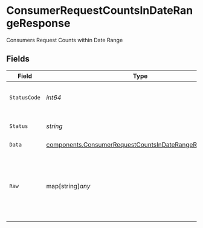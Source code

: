# ConsumerRequestCountsInDateRangeResponse

Consumers Request Counts within Date Range


## Fields

| Field                                                                                                                              | Type                                                                                                                               | Required                                                                                                                           | Description                                                                                                                        | Example                                                                                                                            |
| ---------------------------------------------------------------------------------------------------------------------------------- | ---------------------------------------------------------------------------------------------------------------------------------- | ---------------------------------------------------------------------------------------------------------------------------------- | ---------------------------------------------------------------------------------------------------------------------------------- | ---------------------------------------------------------------------------------------------------------------------------------- |
| `StatusCode`                                                                                                                       | *int64*                                                                                                                            | :heavy_check_mark:                                                                                                                 | HTTP Response Status Code                                                                                                          | 200                                                                                                                                |
| `Status`                                                                                                                           | *string*                                                                                                                           | :heavy_check_mark:                                                                                                                 | HTTP Response Status                                                                                                               | OK                                                                                                                                 |
| `Data`                                                                                                                             | [components.ConsumerRequestCountsInDateRangeResponseData](../../models/components/consumerrequestcountsindaterangeresponsedata.md) | :heavy_check_mark:                                                                                                                 | N/A                                                                                                                                |                                                                                                                                    |
| `Raw`                                                                                                                              | map[string]*any*                                                                                                                   | :heavy_minus_sign:                                                                                                                 | Raw response from the integration when raw=true query param is provided                                                            |                                                                                                                                    |